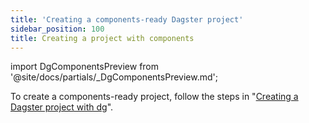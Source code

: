 ```yaml
---
title: 'Creating a components-ready Dagster project'
sidebar_position: 100
title: Creating a project with components
---
```

import DgComponentsPreview from '@site/docs/partials/\_DgComponentsPreview.md';

<DgComponentsPreview />

To create a components-ready project, follow the steps in "[Creating a Dagster project with dg](/guides/labs/dg/creating-a-project)".